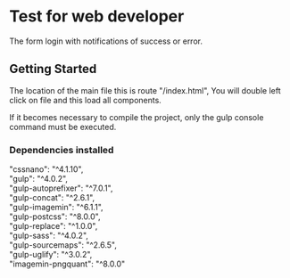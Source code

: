 # Test for web developer

The form login with notifications of success or error.

## Getting Started

The location of the main file this is route "/index.html", You will double left click on file and this load all components.<br>

If it becomes necessary to compile the project, only the gulp console command must be executed.

### Dependencies installed

"cssnano": "^4.1.10",<br>
"gulp": "^4.0.2",<br>
"gulp-autoprefixer": "^7.0.1",<br>
"gulp-concat": "^2.6.1",<br>
"gulp-imagemin": "^6.1.1",<br>
"gulp-postcss": "^8.0.0",<br>
"gulp-replace": "^1.0.0",<br>
"gulp-sass": "^4.0.2",<br>
"gulp-sourcemaps": "^2.6.5",<br>
"gulp-uglify": "^3.0.2",<br>
"imagemin-pngquant": "^8.0.0"
